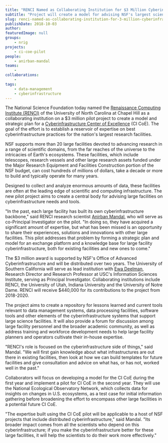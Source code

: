 ```yaml
---
title: "RENCI Named as Collaborating Institution for $3 Million Cyberinfrastructure Center of Excellence Pilot"
subtitle: "Project will create a model for advising NSF's largest scientific facilities"
slug: renci-named-as-collaborating-institution-for-3-million-cyberinfrastructure-center-of-excellence-pilot
publishDate: 2018-10-03
author: 
featuredImage: null
groups:
    - nrig
projects:
    - ci-coe-pilot
people:
    - anirban-mandal
teams: 
    - 
collaborations:
    - 
tags:
    - data-management
    - cyberinfrastructure
---
```


The National Science Foundation today named the [Renaissance Computing Institute (RENCI)](https://www.renci.org/) of the University of North Carolina at Chapel Hill as a collaborating institution on a $3 million pilot project to create a model and strategic plan for a [Cyberinfrastructure Center of Excellence](http://cicoe-pilot.org/) (CI CoE). The goal of the effort is to establish a reservoir of expertise on best cyberinfrastructure practices for the nation's largest research facilities.  

NSF supports more than 20 large facilities devoted to advancing research in a range of scientific domains, from the far reaches of the universe to the intricacies of Earth's ecosystems. These facilities, which include telescopes, research vessels and other large research assets funded under the Major Research Equipment and Facilities Construction portion of the NSF budget, can cost hundreds of millions of dollars, take a decade or more to build and typically operate for many years.  

Designed to collect and analyze enormous amounts of data, these facilities are often at the leading edge of scientific and computing infrastructure. The new pilot project aims to create a central body for advising large facilities on cyberinfrastructure needs and tools.    

"In the past, each large facility has built its own cyberinfrastructure backbone," said RENCI research scientist [Anirban Mandal](/people/anirban-mandal), who will serve as co-Principal Investigator on the pilot. "In doing so, they have acquired a significant amount of expertise, but what has been missed is an opportunity to share their experiences, solutions and innovations with other large facilities. This pilot addresses that problem by forming a strategic plan and model for an exchange platform and a knowledge base for large facility cyberinfrastructure, both for existing facilities and new ones to come."  

The $3 million award is supported by NSF's Office of Advanced Cyberinfrastructure and will be distributed over two years. The University of Southern California will serve as lead institution with [Ewa Deelman](https://deelman.isi.edu/), Research Director and Research Professor at USC's Information Sciences Institute, serving as Principal Investigator. Collaborating institutions include RENCI, the University of Utah, Indiana University and the University of Notre Dame. RENCI will receive $440,000 for its contributions to the project from 2018-2020.  

The project aims to create a repository for lessons learned and current tools relevant to data management systems, data processing facilities, software tools and other elements of the cyberinfrastructure systems that support large science facilities. It will also provide a forum for discussion among large facility personnel and the broader academic community, as well as address training and workforce development needs to help large facility planners and operators cultivate their in-house expertise.

"RENCI's role is focused on the cyberinfrastructure side of things," said Mandal. "We will first gain knowledge about what infrastructures are out there in existing facilities, then look at how we can build templates for future facilities and give consultation and advice on what has, or has not, worked well in the past."

Collaborators will focus on developing a model for the CI CoE during the first year and implement a pilot for CI CoE in the second year. They will use the National Ecological Observatory Network, which collects data for insights on changes in U.S. ecosystems, as a test case for initial information gathering before broadening the effort to encompass other large facilities in a potential future CI CoE.

"The expertise built using the CI CoE pilot will be applicable to a host of NSF projects that include distributed cyberinfrastructure," said Mandal. "Its broader impact comes from all the scientists who depend on this cyberinfrastructure; if you make the cyberinfrastructure better for these large facilities, it will help the scientists to do their work more effectively."
